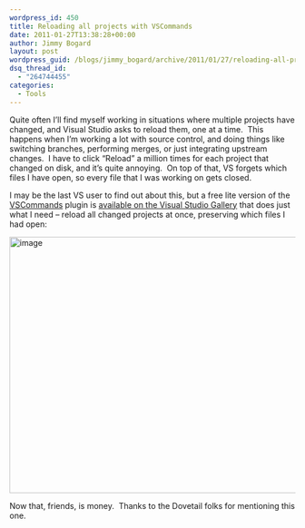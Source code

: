 ```yaml
---
wordpress_id: 450
title: Reloading all projects with VSCommands
date: 2011-01-27T13:38:28+00:00
author: Jimmy Bogard
layout: post
wordpress_guid: /blogs/jimmy_bogard/archive/2011/01/27/reloading-all-projects-with-vscommands.aspx
dsq_thread_id:
  - "264744455"
categories:
  - Tools
---
```

Quite often I’ll find myself working in situations where multiple projects have changed, and Visual Studio asks to reload them, one at a time.&#160; This happens when I’m working a lot with source control, and doing things like switching branches, performing merges, or just integrating upstream changes.&#160; I have to click “Reload” a million times for each project that changed on disk, and it’s quite annoying.&#160; On top of that, VS forgets which files I have open, so every file that I was working on gets closed.

I may be the last VS user to find out about this, but a free lite version of the [VSCommands](http://vscommands.com/) plugin is [available on the Visual Studio Gallery](http://visualstudiogallery.msdn.microsoft.com/d491911d-97f3-4cf6-87b0-6a2882120acf/) that does just what I need – reload all changed projects at once, preserving which files I had open:

[<img style="border-bottom: 0px;border-left: 0px;padding-left: 0px;padding-right: 0px;border-top: 0px;border-right: 0px;padding-top: 0px" border="0" alt="image" src="http://lostechies.com/jimmybogard/files/2011/03/image_thumb_74A868D7.png" width="613" height="452" />](http://lostechies.com/jimmybogard/files/2011/03/image_7CA00B39.png)

Now that, friends, is money.&#160; Thanks to the Dovetail folks for mentioning this one.